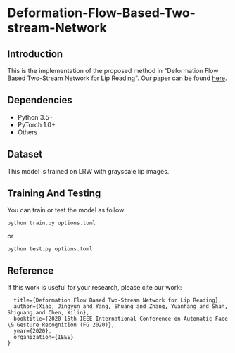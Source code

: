 # Deformation-Flow-Based-Two-stream-Network


## Introduction   

This is the implementation of the proposed method in "Deformation Flow Based Two-Stream Network for Lip Reading". Our paper can be found [here](https://arxiv.org/pdf/2003.05709.pdf).

## Dependencies
* Python 3.5+
* PyTorch 1.0+
* Others
## Dataset
This model is trained on LRW with grayscale lip images.   
## Training And Testing
You can train or test the model as follow:
```
python train.py options.toml
```
or
```
python test.py options.toml
```


## Reference

If this work is useful for your research, please cite our work:

```
  title={Deformation Flow Based Two-Stream Network for Lip Reading},
  author={Xiao, Jingyun and Yang, Shuang and Zhang, Yuanhang and Shan, Shiguang and Chen, Xilin},
  booktitle={2020 15th IEEE International Conference on Automatic Face \& Gesture Recognition (FG 2020)},
  year={2020},
  organization={IEEE}
}
```
